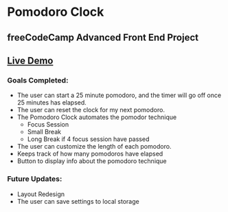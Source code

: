 # Pomodoro Clock
## freeCodeCamp Advanced Front End Project
## [Live Demo](https://jimmy-guzman.github.io/pomodoroclock/)
### Goals Completed:
* The user can start a 25 minute pomodoro, and the timer will go off once 25 minutes has elapsed.
* The user can reset the clock for my next pomodoro.
* The Pomodoro Clock automates the pomodor technique
  * Focus Session
  * Small Break
  * Long Break if 4 focus session have passed
* The user can customize the length of each pomodoro.
* Keeps track of how many pomodoros have elapsed
* Button to display info about the pomodoro technique
### Future Updates:
* Layout Redesign
* The user can save settings to local storage
